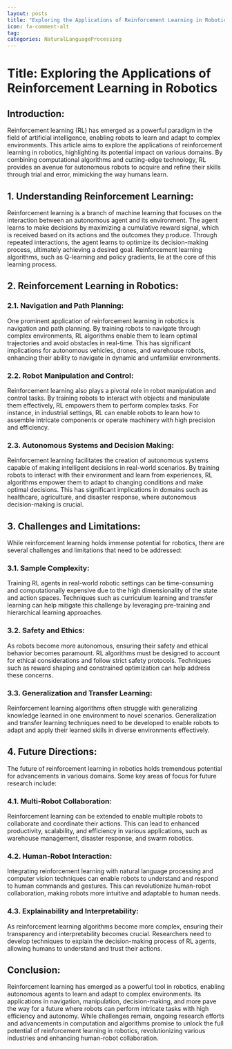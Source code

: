 ```yaml
---
layout: posts
title: "Exploring the Applications of Reinforcement Learning in Robotics"
icon: fa-comment-alt
tag:      
categories: NaturalLanguageProcessing
---
```



# Title: Exploring the Applications of Reinforcement Learning in Robotics

## Introduction:
Reinforcement learning (RL) has emerged as a powerful paradigm in the field of artificial intelligence, enabling robots to learn and adapt to complex environments. This article aims to explore the applications of reinforcement learning in robotics, highlighting its potential impact on various domains. By combining computational algorithms and cutting-edge technology, RL provides an avenue for autonomous robots to acquire and refine their skills through trial and error, mimicking the way humans learn.

## 1. Understanding Reinforcement Learning:
Reinforcement learning is a branch of machine learning that focuses on the interaction between an autonomous agent and its environment. The agent learns to make decisions by maximizing a cumulative reward signal, which is received based on its actions and the outcomes they produce. Through repeated interactions, the agent learns to optimize its decision-making process, ultimately achieving a desired goal. Reinforcement learning algorithms, such as Q-learning and policy gradients, lie at the core of this learning process.

## 2. Reinforcement Learning in Robotics:
### 2.1. Navigation and Path Planning:
One prominent application of reinforcement learning in robotics is navigation and path planning. By training robots to navigate through complex environments, RL algorithms enable them to learn optimal trajectories and avoid obstacles in real-time. This has significant implications for autonomous vehicles, drones, and warehouse robots, enhancing their ability to navigate in dynamic and unfamiliar environments.

### 2.2. Robot Manipulation and Control:
Reinforcement learning also plays a pivotal role in robot manipulation and control tasks. By training robots to interact with objects and manipulate them effectively, RL empowers them to perform complex tasks. For instance, in industrial settings, RL can enable robots to learn how to assemble intricate components or operate machinery with high precision and efficiency.

### 2.3. Autonomous Systems and Decision Making:
Reinforcement learning facilitates the creation of autonomous systems capable of making intelligent decisions in real-world scenarios. By training robots to interact with their environment and learn from experiences, RL algorithms empower them to adapt to changing conditions and make optimal decisions. This has significant implications in domains such as healthcare, agriculture, and disaster response, where autonomous decision-making is crucial.

## 3. Challenges and Limitations:
While reinforcement learning holds immense potential for robotics, there are several challenges and limitations that need to be addressed:
### 3.1. Sample Complexity:
Training RL agents in real-world robotic settings can be time-consuming and computationally expensive due to the high dimensionality of the state and action spaces. Techniques such as curriculum learning and transfer learning can help mitigate this challenge by leveraging pre-training and hierarchical learning approaches.

### 3.2. Safety and Ethics:
As robots become more autonomous, ensuring their safety and ethical behavior becomes paramount. RL algorithms must be designed to account for ethical considerations and follow strict safety protocols. Techniques such as reward shaping and constrained optimization can help address these concerns.

### 3.3. Generalization and Transfer Learning:
Reinforcement learning algorithms often struggle with generalizing knowledge learned in one environment to novel scenarios. Generalization and transfer learning techniques need to be developed to enable robots to adapt and apply their learned skills in diverse environments effectively.

## 4. Future Directions:
The future of reinforcement learning in robotics holds tremendous potential for advancements in various domains. Some key areas of focus for future research include:
### 4.1. Multi-Robot Collaboration:
Reinforcement learning can be extended to enable multiple robots to collaborate and coordinate their actions. This can lead to enhanced productivity, scalability, and efficiency in various applications, such as warehouse management, disaster response, and swarm robotics.

### 4.2. Human-Robot Interaction:
Integrating reinforcement learning with natural language processing and computer vision techniques can enable robots to understand and respond to human commands and gestures. This can revolutionize human-robot collaboration, making robots more intuitive and adaptable to human needs.

### 4.3. Explainability and Interpretability:
As reinforcement learning algorithms become more complex, ensuring their transparency and interpretability becomes crucial. Researchers need to develop techniques to explain the decision-making process of RL agents, allowing humans to understand and trust their actions.

## Conclusion:
Reinforcement learning has emerged as a powerful tool in robotics, enabling autonomous agents to learn and adapt to complex environments. Its applications in navigation, manipulation, decision-making, and more pave the way for a future where robots can perform intricate tasks with high efficiency and autonomy. While challenges remain, ongoing research efforts and advancements in computation and algorithms promise to unlock the full potential of reinforcement learning in robotics, revolutionizing various industries and enhancing human-robot collaboration.